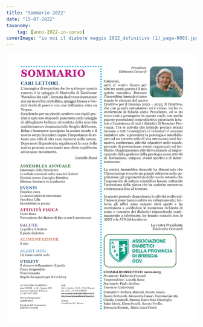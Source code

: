 ```yaml
---
title: "Sommario 2022"
date: "15-07-2022"
taxonomy: 
    tag: [anno-2022-in-corso]
coverImage: "io noi il diabete maggio 2022_definitivo (1)_page-0003.jpg"
---
```


![sommario 2022](images/io%20noi%20il%20diabete%20maggio%202022_definitivo%20(1)_page-0003.jpg)
